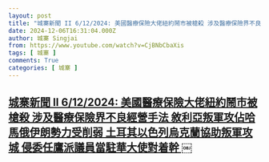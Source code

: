 ```yaml
---
layout: post
title: "城寨新聞 II 6/12/2024: 美國醫療保險大佬紐約鬧市被槍殺 涉及醫療保險界不良經營手法 敘利亞叛軍攻佔哈馬俄伊朗勢力受削弱 土耳其以色列烏克蘭協助叛軍攻城 侵委任鷹派議員當駐華大使對着幹 ￼"
date: 2024-12-06T16:31:04.000Z
author: 城寨 Singjai
from: https://www.youtube.com/watch?v=CjBNbCbaXis
tags: [ 城寨 ]
comments: True
categories: [ 城寨 ]
---
```

<!--1733502664000-->
[城寨新聞 II 6/12/2024: 美國醫療保險大佬紐約鬧市被槍殺 涉及醫療保險界不良經營手法 敘利亞叛軍攻佔哈馬俄伊朗勢力受削弱 土耳其以色列烏克蘭協助叛軍攻城 侵委任鷹派議員當駐華大使對着幹 ￼](https://www.youtube.com/watch?v=CjBNbCbaXis)
------

<div>

</div>
